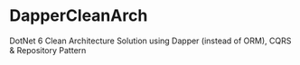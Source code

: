 # DapperCleanArch

DotNet 6 Clean Architecture Solution using Dapper (instead of ORM), CQRS & Repository Pattern
